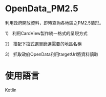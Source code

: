 # OpenData_PM2.5
利用政府開放資料，即時查詢各地區之PM2.5情形。

1） 利用CardView製作統一格式的呈現方式

2） 搭配下拉式選單篩選需要的地區名稱

3） 抓取政府OpenData利用targetUrl將資料讀取

# 使用語言
Kotlin
